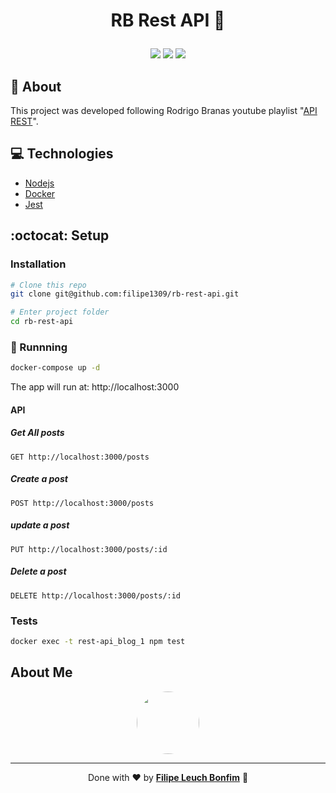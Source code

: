 # <p align="center">RB Rest API :space_invader:</p>

<p align="center">
<img src="https://img.shields.io/badge/nodejs-12.13.0-black" />
<img src="https://img.shields.io/badge/express-4.17.1-orange"/>
<img src="https://img.shields.io/badge/jest-26.6.3-blue" />
</p>

## 💬 About

This project was developed following Rodrigo Branas youtube playlist "[API REST](https://www.youtube.com/playlist?list=PLQCmSnNFVYnQ28Gd7SmWiM-dChqaWiy8i)".

## :computer: Technologies

-   [Nodejs](https://nodejs.org/en/)
-   [Docker](https://www.docker.com/)
-   [Jest](https://jestjs.io/)

## :octocat: Setup

### Installation

```sh
# Clone this repo
git clone git@github.com:filipe1309/rb-rest-api.git

# Enter project folder
cd rb-rest-api
```

### 🏃 Runnning

```sh
docker-compose up -d
```

The app will run at: http://localhost:3000

#### API

##### Get All posts

`GET http://localhost:3000/posts`

##### Create a post

`POST http://localhost:3000/posts`

##### update a post

`PUT http://localhost:3000/posts/:id`

##### Delete a post

`DELETE http://localhost:3000/posts/:id`

### Tests

```sh
docker exec -t rest-api_blog_1 npm test
```

## About Me

<p align="center">
    <a style="font-weight: bold" href="https://www.linkedin.com/in/filipe1309/">
    <img style="border-radius:50%" width="100px; "src="https://avatars.githubusercontent.com/u/2081014?s=60&v=4"/>
    </a>
</p>

---

<p align="center">
Done with ♥ by <a style="font-weight: bold" href="https://www.linkedin.com/in/filipe1309/">Filipe Leuch Bonfim</a> 🖖

</p>
